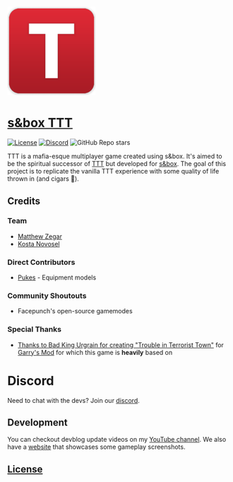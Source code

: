 <h1><img src="ui/traitor-icon.png" alt="TTT logo" height="200"/></h1>

# [s&box TTT](https://sbox-ttt.github.io/)

[![License](https://img.shields.io/badge/license-CC%20BY--NC--SA%204.0-red)](https://github.com/sbox-TTT/TTT/blob/main/LICENSE.md)
[![Discord](https://img.shields.io/discord/949508550118481970?label=discord)](https://discord.gg/rrsrakF8N3)
![GitHub Repo stars](https://img.shields.io/github/stars/sbox-TTT/TTT?style=social)

TTT is a mafia-esque multiplayer game created using s&box. It's aimed to be the spiritual successor of [TTT](https://ttt.badking.net/) but developed for [s&box](https://sbox.facepunch.com/news). The goal of this project is to replicate the vanilla TTT experience with some quality of life thrown in (and cigars 🚬).

## Credits

### Team
- [Matthew Zegar](https://github.com/mzegar)
- [Kosta Novosel](https://github.com/kolexxx)

### Direct Contributors
- [Pukes](https://twitter.com/ILikeADaArt) - Equipment models

### Community Shoutouts
- Facepunch's open-source gamemodes

### Special Thanks
- [Thanks to Bad King Urgrain for creating "Trouble in Terrorist Town"](https://ttt.badking.net/) for [Garry's Mod](https://gmod.facepunch.com/) for which this game is **heavily** based on

# Discord
Need to chat with the devs? Join our [discord](https://discord.gg/rrsrakF8N3).

## Development

You can checkout devblog update videos on my [YouTube channel](https://www.youtube.com/channel/UCk2IAm1j9o_3GWrqf537gNg). We also have a [website](https://sbox-ttt.github.io/) that showcases some gameplay screenshots.

## [License](https://github.com/sbox-TTT/TTT/blob/main/LICENSE.md)
